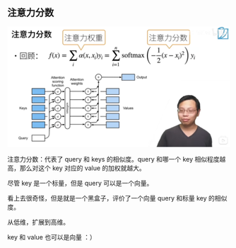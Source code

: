 ## 注意力分数

![](03-Attention-Scoring-Functions.assets/image-20221224185757522.png)

注意力分数：代表了 query 和 keys 的相似度。query 和哪一个 key 相似程度越高，那么对这个 key 对应的 value 的加权就越大。

尽管 key 是一个标量，但是 query 可以是一个向量。

看上去很奇怪，但是就是一个黑盒子，评价了一个向量 query 和标量 key 的相似度。

从低维，扩展到高维。

key 和 value 也可以是向量 ：）
